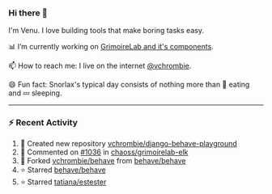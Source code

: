 ### Hi there 👋

I'm Venu. I love building tools that make boring tasks easy.

📊 I’m currently working on [GrimoireLab and it's components](https://chaoss.github.io/grimoirelab).

📫 How to reach me: I live on the internet [@vchrombie](https://www.google.co.in/search?q=vchrombie).

😄 Fun fact: Snorlax's typical day consists of nothing more than :doughnut: eating and :zzz: sleeping.

---

### :zap: Recent Activity

<!--RECENT_ACTIVITY:start-->
1. 📔 Created new repository [vchrombie/django-behave-playground](https://github.com/vchrombie/django-behave-playground)
2. 💬 Commented on [#1036](https://github.com/chaoss/grimoirelab-elk/pull/1036#issuecomment-1055125603) in [chaoss/grimoirelab-elk](https://github.com/chaoss/grimoirelab-elk)
3. 🔱 Forked [vchrombie/behave](https://github.com/vchrombie/behave) from [behave/behave](https://github.com/behave/behave)
4. ⭐ Starred [behave/behave](https://github.com/behave/behave)
5. ⭐ Starred [tatiana/estester](https://github.com/tatiana/estester)
<!--RECENT_ACTIVITY:end-->

<!--
**vchrombie/vchrombie** is a ✨ _special_ ✨ repository because its `README.md` (this file) appears on your GitHub profile.

Here are some ideas to get you started:

- 🔭 I’m currently working on ...
- 🌱 I’m currently learning ...
- 👯 I’m looking to collaborate on ...
- 🤔 I’m looking for help with ...
- 💬 Ask me about ...
- 📫 How to reach me: ...
- 😄 Pronouns: ...
- ⚡ Fun fact: ...
-->
